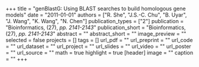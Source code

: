 +++
title = "genBlastG: Using BLAST searches to build homologous gene models"
date = "2011-01-01"
authors = ["R. She", "J.S.-C. Chu", "B. Uyar", "J. Wang", "K. Wang", "N. Chen"]
publication_types = ["2"]
publication = "Bioinformatics, (27), _pp. 2141-2143_"
publication_short = "Bioinformatics, (27), _pp. 2141-2143_"
abstract = ""
abstract_short = ""
image_preview = ""
selected = false
projects = []
tags = []
url_pdf = ""
url_preprint = ""
url_code = ""
url_dataset = ""
url_project = ""
url_slides = ""
url_video = ""
url_poster = ""
url_source = ""
math = true
highlight = true
[header]
image = ""
caption = ""
+++
